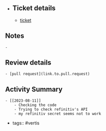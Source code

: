 - ## Ticket details
	- [ticket](https://gitlab.vertis.com:8443/vertis/ls2/-/issues/14)
## Notes
	-
## Review details
	- [pull request](link.to.pull.request)
## Activity Summary
	- [[2023-08-11]]
		- Checking the code
		- Trying to check refinitiv's API
		- my refinitiv secret seems not to work
- tags:: #vertis